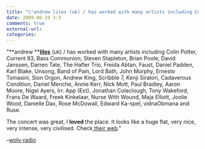 ```yaml
---
title: "\"andrew liles (uk) / has worked with many artists including Colin Potter, Curr...\""
date: 2009-06-19 3:3
comments: true
external-url:
categories:
---
```

"**andrew **[**liles**][1] (uk) / has worked with many artists including Colin Potter, Current 93, Bass Communion, Steven Stapleton, Brian Poole, David Janssen, Darren Tate, The Hafler Trio, Freida Abtan, Faust, Daniel Padden, Karl Blake, Unsong, Band of Pain, Lord Bath, John Murphy, Ernesto Tomasini, Sion Orgon, Andrew King, Scribble 7, Kenji Siratori, Cadaverous Condition, Daniel Menche, Annie Kerr, Nick Mott, Paul Bradley, Aaron Moore, Nigel Ayers, Irr. App (Ext), Jonathan Coleclough, Tony Wakeford, Frans De Waard, Freek Kinkelaar, Nurse With Wound, Maja Elliott, Joolie Wood, Danielle Dax, Rose McDowall, Edward Ka-spel, vidnaObmana and Ruse.  
  
The concert was great, I **loved** the place. It looks like a huge flat, very nice, very intense, very civilised. Check[ their web][2]."

–[wolv-radio][3]

  [1]: http://www.andrewliles.com/ "liles"
  [2]: http://wolv-radio.net/
  [3]: http://blog.wolv-radio.net/?p=285
